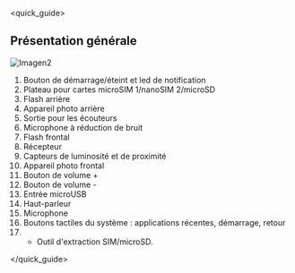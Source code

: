 <quick_guide>
## Présentation générale

![Imagen2](http://static.energysistem.com/images/manuals/42674/56f2914c90d1d.jpg)

1. Bouton de démarrage/éteint et led de notification
2. Plateau pour cartes microSIM 1/nanoSIM 2/microSD
3. Flash arrière
4. Appareil photo arrière
5. Sortie pour les écouteurs
6. Microphone à réduction de bruit
7. Flash frontal
8. Récepteur
9. Capteurs de luminosité et de proximité
10. Appareil photo frontal
11. Bouton de volume +
12. Bouton de volume -
13. Entrée microUSB
14. Haut-parleur
15. Microphone
16. Boutons tactiles du système : applications récentes, démarrage, retour
17. * Outil d'extraction SIM/microSD.


</quick_guide>


